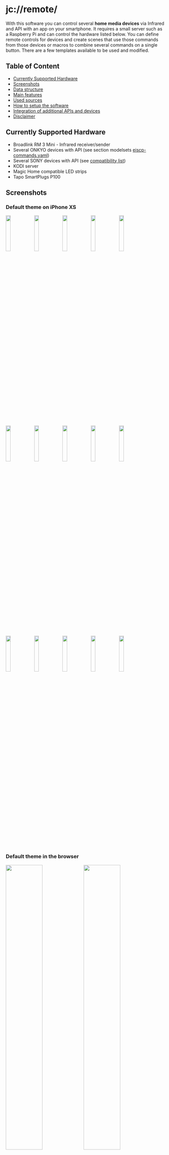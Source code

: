 # jc://remote/

With this software you can control several **home media devices** via Infrared and API with an app on your smartphone.
It requires a small server such as a Raspberry Pi and can control the hardware listed below. 
You can define remote controls for devices and create scenes that use those commands from 
those devices or macros to combine several commands on a single button. 
There are a few templates available to be used and modified.

## Table of Content

- [Currently Supported Hardware](#supported-hardware)
- [Screenshots](#screenshots)
- [Data structure](#data-structure)
- [Main features](#main-feature)
- [Used sources](#used-sources)
- [How to setup the software](#how-to-setup-the-software)
- [Integration of additional APIs and devices](#integration-of-additional-apis-and-devices)
- [Disclaimer](#disclaimer)


## Currently Supported Hardware

* Broadlink RM 3 Mini - Infrared receiver/sender
* Several ONKYO devices with API (see section modelsets [eiscp-commands.yaml](https://github.com/miracle2k/onkyo-eiscp/blob/master/eiscp-commands.yaml))
* Several SONY devices with API (see [compatibility list](https://github.com/alexmohr/sonyapilib#compatibility-list))
* KODI server
* Magic Home compatible LED strips 
* Tapo SmartPlugs P100

## Screenshots

### Default theme on iPhone XS

<img src="./docs/remote_iphone_default_01.PNG" width="17%"> <img src="./docs/remote_iphone_default_02.PNG" width="17%">
<img src="./docs/remote_iphone_default_03.PNG" width="17%"> <img src="./docs/remote_iphone_default_04.PNG" width="17%">
<img src="./docs/remote_iphone_15.PNG" width="17%"><img src="./docs/remote_iphone_14.PNG" width="17%">
<img src="./docs/remote_iphone_default_05.PNG" width="17%"> <img src="./docs/remote_iphone_default_06.PNG" width="17%">
<img src="./docs/remote_iphone_default_07.PNG" width="17%"> <img src="./docs/remote_iphone_default_08.PNG" width="17%">
<img src="./docs/remote_iphone_default_09.PNG" width="17%"> <img src="./docs/remote_iphone_default_10.PNG" width="17%">
<img src="./docs/remote_iphone_default_11.PNG" width="17%"> <img src="./docs/remote_iphone_default_12.PNG" width="17%">
<img src="./docs/remote_iphone_default_13.PNG" width="17%">

### Default theme in the browser

<img src="./docs/remote_browser_01.png" width="48%"> <img src="./docs/remote_browser_03.png" width="48%">

### Dark theme on iPhone XS

<img src="./docs/remote_iphone_01.PNG" width="17%"> <img src="./docs/remote_iphone_02.PNG" width="17%">
<img src="./docs/remote_iphone_03.PNG" width="17%"> <img src="./docs/remote_iphone_04.PNG" width="17%">
<img src="./docs/remote_iphone_05.PNG" width="17%"> <img src="./docs/remote_iphone_06.PNG" width="17%">
<img src="./docs/remote_iphone_07.PNG" width="17%"> <img src="./docs/remote_iphone_08.PNG" width="17%">
<img src="./docs/remote_iphone_09.PNG" width="17%"> <img src="./docs/remote_iphone_10.PNG" width="17%">
<img src="./docs/remote_iphone_11.PNG" width="17%"> <img src="./docs/remote_iphone_12.PNG" width="17%"> <img src="./docs/remote_iphone_13.PNG" width="17%">

### Edit mode on iPhone XS

<img src="./docs/remote_edit_iphone_01.PNG" width="17%"> <img src="./docs/remote_edit_iphone_02.PNG" width="17%">
<img src="./docs/remote_edit_iphone_03.PNG" width="17%"> <img src="./docs/remote_edit_iphone_04.PNG" width="17%">
<img src="./docs/remote_edit_iphone_05.PNG" width="17%"> <img src="./docs/remote_edit_iphone_06.PNG" width="17%">
<img src="./docs/remote_edit_iphone_07.PNG" width="17%"> <img src="./docs/remote_edit_iphone_08.PNG" width="17%">


### Edit mode in the browser

<img src="./docs/remote_browser_edit_01.png" width="48%"> <img src="./docs/remote_browser_edit_02.png" width="48%">
<img src="./docs/remote_browser_edit_03.png" width="48%">

## Data structure

* [Description of data and configuration files](data/README.md)

## Main features

### App v2.9 / Server v2.2 (in progress)

* directly view and execute API commands for devices in edit mode

### App v2.8 / Server v2.1

* toggles to switch on and off devices
* power toggles in scene remotes to switch on/off a power socket for the scene
* optimized UX for editing mode
* moved scene macro editing to the scene remotes
* define automatic "switch off time" for IR devices in config files

### App v2.7 / Server v2.0

* add remote control for LED strips compatible with MagicHome
* add remote control for Tapo SmartPlugs
* add slider and color-picker for remotes
* stabilize API connections
* optimize logging and add error handling for JSON files

### App v2.6 / Server v1.9

* send text input to API for KODI API
* integrate jc://modules/ as sub-module
* integrate jc://app-framework / as sub-module
* Optimize data structure (sample data files, productive files ignored by git)

### App v2.5 / Server v1.9

* add/edit/delete device remote controls via web-client
* add/edit/delete scene remote controls via web-client
* edit remote layouts including preview in the browser
* API for Sony devices (sonyapilib)
* optimized UI (e.g. menu)

### App v2.4 / Server v1.8

* stabled app and API connection incl. better performance
* integrated volume slider
* smaller UI optimizations
* start script including update from GitHub
* cleaned up code

### App v2.3 / Server v1.7

* control devices via API (Onkyo-API, KODI)
* create and edit remote controls for devices (initial)
* record IR commands for devices
* record status for devices controlled via IR (not a direct API)
* read information for devices via API
* light / dark theme based on device preset (Safari)
* basic automatic tests (check data format, check server API requests, check Onky API)
* docker environment for app and server incl. central configuration for multiple stages
* definition of devices and scenes based on a set of JSON files

### App & Server v1.x

* remote control for devices
* remote control for scenes incl. macros
* control devices via IR sender/receiver (Broadlink RM3 Mini)

## Used sources

Many thanks to the authors ...
  
* [BlackBeanControl](https://github.com/davorf/BlackBeanControl)
* [eiscp-onkyo](https://github.com/miracle2k/onkyo-eiscp)
* [KodiJson](https://github.com/jcsaaddupuy/python-kodijson)
* [SonyApiLib](https://https://github.com/alexmohr/sonyapilib)
* [MagicHome API](https://github.com/adamkempenich/magichome-python)
* [PyP100 API](https://github.com/fishbigger/TapoP100)
* Free icons and images: https://icon-icons.com/, https://www.freeicons.io/, https://www.flaticon.com/, https://icons8.com/, https://unsplash.com/

Own included modules:

* [jc://modules/](https://github.com/jc-prg/modules)
* [jc://app-framework/](https://github.com/jc-prg/app-framework)


## How to setup the software

### Prerequisites

In order to use jc://remote/ as it is, the following software must be installed:

1. git
2. docker, docker-compose


### How to install, configure and run the software

1. Clone this repository and the modules

    ```bash
    $ git clone https://github.com/jc-prg/remote.git
    $ git submodule update --init
    $ cd remote
    ```

2. Change settings: [sample.config_prod](./config/sample.config_prod)

    ```bash
    $ cd config
    $ cp sample.config_prod config_prod
    $ nano config_prod                      # modify configuration for your needs
    $ ./create prod
    $ cd ..
    ```

3. Copy sample remote controls

    ```bash
    $ cd data/_sample
    $ ./install-config
    $ cd ../..
    ```

4. Build and start via docker-compose ..

    ```bash
    $ docker-compose build
    $ sudo ./start start
    ```

5. Open in browser depending on your settings, e.g., http://localhost:81/

6. To start automatically add the following line to your /etc/rc.local

    ```bash
    /<your_path_to_remote>/start start
    ```

7. Update from Github (works, if configuration file has not changed)

    ```bash
    $ sudo ./start update
    ```

8. Additional options are available in the start script

    ```bash
    $ sudo ./start update
    ```

## Integration of additional APIs and devices

Additional APIs can be added with a little effort if an API source written in Python is available. 
Find additional information [how to integrate APIs here](server/interfaces/README.md).

## Disclaimer

This is a private crafting project. Feel free to try out and improve ... and stay tuned.

